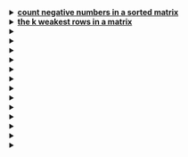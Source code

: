 <details>
  <summary><strong><a href=https://leetcode.com/problems/count-negative-numbers-in-a-sorted-matrix/>count negative numbers in a sorted matrix</a></strong></summary>

```cpp
// time: 10 minutes
class Solution {
public:
    int count_neg_numbers(vector<int>& nums) {
        int left = 0;
        int right = nums.size() - 1;
        int cnt = 0;
        while(left <= right) {
            int mid = (left + right) / 2;
            if(nums[mid] >= 0)
                left = mid + 1;
            else if(nums[mid] < 0) {
                cnt += (right - mid) + 1;
                right = mid - 1;
            }
        }
        return cnt;
    }

    int countNegatives(vector<vector<int>>& grid) {
        int res = 0;
        for(int i = 0; i < grid.size(); i++) {
            res += count_neg_numbers(grid[i]);
        }
        return res;
    }
};
```
</details>

<details>
  <summary><strong><a href=https://leetcode.com/problems/the-k-weakest-rows-in-a-matrix/>the k weakest rows in a matrix</a></strong></summary>

```cpp
//time = 15 minutes
class Solution {
public:
    int soliders_counter(vector<int>& rows) {
        int left = 0;  // civilians_cnt
        int right = rows.size() - 1;

        while(left <= right) {
            int mid = (right + left) / 2;
            if(rows[mid] == 0) {
                right = mid - 1;
            }
            else if(rows[mid] == 1) {
                left = mid + 1;
            }
        }
        return left;  // civilians_cnt
    }

    vector<int> kWeakestRows(vector<vector<int>>& mat, int k) {
        vector <pair <int, int>> solider_cnt;
        vector <int> res;

        for(int i = 0; i < mat.size(); i++) {
            int soliders = soliders_counter(mat[i]);
            solider_cnt.push_back({soliders, i});
        }

        sort(solider_cnt.begin(), solider_cnt.end());
        for(int i = 0; i < k; i++) {
            res.push_back(solider_cnt[i].second);
        }
        return res;
    }
};
```
</details>

<details>
  <summary><strong><a href=></a></strong></summary>

```cpp

```
</details>

<details>
  <summary><strong><a href=></a></strong></summary>

```cpp

```
</details>

<details>
  <summary><strong><a href=></a></strong></summary>

```cpp

```
</details>

<details>
  <summary><strong><a href=></a></strong></summary>

```cpp

```
</details>

<details>
  <summary><strong><a href=></a></strong></summary>

```cpp

```
</details>

<details>
  <summary><strong><a href=></a></strong></summary>

```cpp

```
</details>

<details>
  <summary><strong><a href=></a></strong></summary>

```cpp

```
</details>

<details>
  <summary><strong><a href=></a></strong></summary>

```cpp

```
</details>

<details>
  <summary><strong><a href=></a></strong></summary>

```cpp

```
</details>

<details>
  <summary><strong><a href=></a></strong></summary>

```cpp

```
</details>

<details>
  <summary><strong><a href=></a></strong></summary>

```cpp

```
</details>

<details>
  <summary><strong><a href=></a></strong></summary>

```cpp

```
</details>

<details>
  <summary><strong><a href=></a></strong></summary>

```cpp

```
</details>